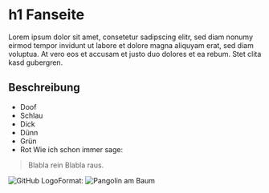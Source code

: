 # h1 Fanseite
Lorem ipsum dolor sit amet, consetetur sadipscing elitr, sed diam nonumy eirmod tempor invidunt ut labore et dolore magna aliquyam erat, sed diam voluptua. At vero eos et accusam et justo duo dolores et ea rebum. Stet clita kasd gubergren.
## Beschreibung
* Doof
* Schlau
* Dick
* Dünn
* Grün
* Rot
Wie ich schon immer sage:
> Blabla rein
> Blabla raus.

![GitHub Logo](https://de.wikipedia.org/wiki/Schuppentiere#/media/Datei:Pangolin_borneo.jpg)Format: ![Pangolin am Baum](https://de.wikipedia.org/wiki/Schuppentiere#/media/Datei:Pangolin_borneo.jpg)

